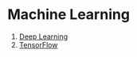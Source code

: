 # Machine Learning

1. [Deep Learning](deep-learning/README.md)
2. [TensorFlow](tensorflow/README.md)